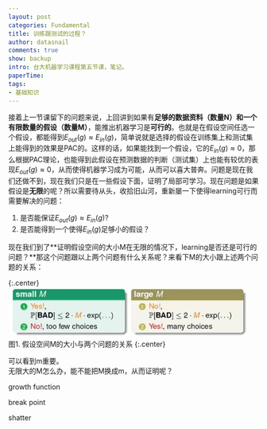 ```yaml
---
layout: post
categories: Fundamental
title: 训练跟测试的过程？
author: datasnail
comments: true
show: backup
intro: 台大机器学习课程第五节课，笔记。
paperTime:
tags:
- 基础知识
---
```


接着上一节课留下的问题来说，上回讲到如果有**足够的数据资料（数量N）**和一个**有限数量的假设（数量M）**，能推出机器学习是**可行的**。也就是在假设空间任选一个假设，都能得到$E_{out}(g) \approx E_{in}(g)$，简单说就是选择的假设在训练集上和测试集上能得到的效果是PAC的。这样的话，如果能找到一个假设，它的$E_{in}(g) \approx 0$，那么根据PAC理论，也能得到此假设在预测数据的判断（测试集）上也能有较优的表现$E_{out}(g) \approx 0$，从而使得机器学习成为可能，从而可以喜大普奔。问题是现在我们还做不到，现在我们只是在一些假设下面，证明了局部可学习。现在问题是如果假设是**无限**的呢？所以需要待从头，收拾旧山河，重新屡一下使得learning可行而需要解决的问题：  
1. 是否能保证$E_{out}(g) \approx E_{in}(g)$?
2. 是否能得到一个使得$E_{in}(g)$足够小的假设？

现在我们到了**证明假设空间的大小M在无限的情况下，learning是否还是可行的问题？**那这个问题跟以上两个问题有什么关系呢？来看下M的大小跟上述两个问题的关系：  

{:.center}
![](/postimg/training_and_testing/M_2questions.jpg)  
图1. 假设空间M的大小与两个问题的关系 
{:.center}

可以看到m重要。  
无限大的M怎么办，能不能把M换成m，从而证明呢？  

growth function

break point

shatter
